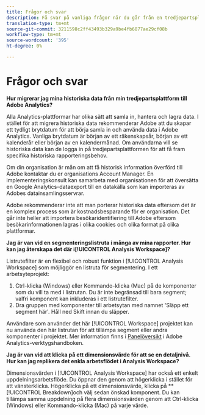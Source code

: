 ```yaml
---
title: Frågor och svar
description: Få svar på vanliga frågor när du går från en tredjepartsplattform till Adobe.
translation-type: tm+mt
source-git-commit: 3211598c2ff43493b329a9be4fb6877ae29cf08b
workflow-type: tm+mt
source-wordcount: '395'
ht-degree: 0%

---
```



# Frågor och svar

**Hur migrerar jag mina historiska data från min tredjepartsplattform till Adobe Analytics?**

Alla Analytics-plattformar har olika sätt att samla in, hantera och lagra data. I stället för att migrera historiska data rekommenderar Adobe att du skapar ett tydligt brytdatum för att börja samla in och använda data i Adobe Analytics. Vanliga brytdatum är början av ett räkenskapsår, början av ett kalenderår eller början av en kalendermånad. Om användarna vill se historiska data kan de logga in på tredjepartsplattformen för att få fram specifika historiska rapporteringsbehov.

Om din organisation är mån om att få historisk information överförd till Adobe kontaktar du er organisations Account Manager. En implementeringskonsult kan samarbeta med organisationen för att översätta en Google Analytics-dataexport till en datakälla som kan importeras av Adobes datainsamlingsservrar.

Adobe rekommenderar inte att man porterar historiska data eftersom det är en komplex process som är kostnadsbesparande för er organisation. Det går inte heller att importera besökaridentifiering till Adobe eftersom besökarinformationen lagras i olika cookies och olika format på olika plattformar.

**Jag är van vid en segmenteringslistruta i många av mina rapporter. Hur kan jag återskapa det där i[!UICONTROL Analysis Workspace]?**

Listrutefilter är en flexibel och robust funktion i [!UICONTROL Analysis Workspace] som möjliggör en listruta för segmentering. I ett arbetsyteprojekt:

1. Ctrl-klicka (Windows) eller Kommando-klicka (Mac) på de komponenter som du vill ta med i listrutan. Du är inte begränsad till bara segment; valfri komponent kan inkluderas i ett listrutefilter.
2. Dra gruppen med komponenter till arbetsytan med namnet &#39;Släpp ett segment här&#39;. Håll ned Skift innan du släpper.

Användare som använder det här [!UICONTROL Workspace] projektet kan nu använda den här listrutan för att tillämpa segment eller andra komponenter i projektet. Mer information finns i [Panelöversikt](/help/analyze/analysis-workspace/c-panels/panels.md) i Adobe Analytics-verktygshandboken.

**Jag är van vid att klicka på ett dimensionsvärde för att se en detaljnivå. Hur kan jag replikera det enkla arbetsflödet i Analysis Workspace?**

Dimensionsvärden i [!UICONTROL Analysis Workspace] har också ett enkelt uppdelningsarbetsflöde. Du öppnar den genom att högerklicka i stället för att vänsterklicka. Högerklicka på ett dimensionsvärde, klicka på **[!UICONTROL Breakdown]och välj sedan önskad komponent. Du kan tillämpa samma uppdelning på flera dimensionsvärden genom att Ctrl-klicka (Windows) eller Kommando-klicka (Mac) på varje värde.
